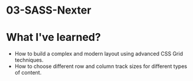 # 03-SASS-Nexter

# What I've learned?

- How to build a complex and modern layout using advanced CSS Grid techniques.
- How to choose different row and column track sizes for different types of content.
